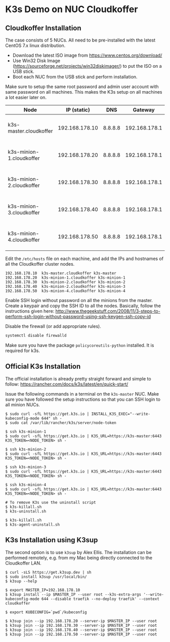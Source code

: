 # K3s Demo on NUC Cloudkoffer

## Cloudkoffer Installation

The case consists of 5 NUCs. All need to be pre-installed with the latest CentOS 7.x linux distribution.
- Download the latest ISO image from https://www.centos.org/download/
- Use Win32 Disk Image (https://sourceforge.net/projects/win32diskimager/) to put the ISO on a USB stick.
- Boot each NUC from the USB stick and perform installation.

Make sure to setup the same root password and admin user account with same password on all machines. This makes the K3s setup on all machines a lot easier later on.

| Node          | IP (static)    | DNS | Gateway | Packages  |
| ------------- |----------------| --- | ------- | --------- |
| k3s-master.cloudkoffer | 192.168.178.10 | 8.8.8.8 | 192.168.178.1 | Server with GUI, Remote Tools and Java |
| k3s-minion-1.cloudkoffer | 192.168.178.20 | 8.8.8.8 | 192.168.178.1 | Computation node with Remote Tools |
| k3s-minion-2.cloudkoffer | 192.168.178.30 | 8.8.8.8 | 192.168.178.1 | Computation node with Remote Tools |
| k3s-minion-3.cloudkoffer | 192.168.178.40 | 8.8.8.8 | 192.168.178.1 | Computation node with Remote Tools |
| k3s-minion-4.cloudkoffer | 192.168.178.50 | 8.8.8.8 | 192.168.178.1 | Computation node with Remote Tools |

Edit the `/etc/hosts` file on each machine, and add the IPs and hostnames of all the Cloudkoffer cluster nodes.
```
192.168.178.10  k3s-master.cloudkoffer k3s-master
192.168.178.20  k3s-minion-1.cloudkoffer k3s-minion-1
192.168.178.30  k3s-minion-2.cloudkoffer k3s-minion-2
192.168.178.40  k3s-minion-2.cloudkoffer k3s-minion-3
192.168.178.50  k3s-minion-4.cloudkoffer k3s-minion-4
```

Enable SSH login without password on all the minions from the master. Create a keypair and copy the SSH ID to all the nodes. Basically, follow the instructions given here: http://www.thegeekstuff.com/2008/11/3-steps-to-perform-ssh-login-without-password-using-ssh-keygen-ssh-copy-id

Disable the firewall (or add appropriate rules).
```sh
systemctl disable firewalld
```
Make sure you have the package `policycoreutils-python` installed. It is required for k3s.

## Official K3s Installation

The official installation is already pretty straight forward and simple to follow: https://rancher.com/docs/k3s/latest/en/quick-start/

Issue the following commands in a terminal on the `k3s-master` NUC. Make sure you have followed the setup instructions so that you can SSH login to all minion NUCs.

```
$ sudo curl -sfL https://get.k3s.io | INSTALL_K3S_EXEC="--write-kubeconfig-mode 644" sh -
$ sudo cat /var/lib/rancher/k3s/server/node-token

$ ssh k3s-minion-1
$ sudo curl -sfL https://get.k3s.io | K3S_URL=https://k3s-master:6443 K3S_TOKEN=<NODE_TOKEN> sh -

$ ssh k3s-minion-2
$ sudo curl -sfL https://get.k3s.io | K3S_URL=https://k3s-master:6443 K3S_TOKEN=<NODE_TOKEN> sh -

$ ssh k3s-minion-3
$ sudo curl -sfL https://get.k3s.io | K3S_URL=https://k3s-master:6443 K3S_TOKEN=<NODE_TOKEN> sh -

$ ssh k3s-minion-4
$ sudo curl -sfL https://get.k3s.io | K3S_URL=https://k3s-master:6443 K3S_TOKEN=<NODE_TOKEN> sh -

# To remove K3s use the uninstall script
$ k3s-killall.sh
$ k3s-uninstall.sh

$ k3s-killall.sh
$ k3s-agent-uninstall.sh
```

## K3s Installation using K3sup

The second option is to use `k3sup` by Alex Ellis. The installation can be performed remotely, e.g. from my Mac being directly connected to the Cloudkoffer LAN.

```
$ curl -sLS https://get.k3sup.dev | sh
$ sudo install k3sup /usr/local/bin/
$ k3sup --help

$ export MASTER_IP=192.168.178.10
$ k3sup install --ip $MASTER_IP --user root --k3s-extra-args '--write-kubeconfig-mode 644 --disable traefik --no-deploy traefik' --context cloudkoffer

$ export KUBECONFIG=`pwd`/kubeconfig

$ k3sup join --ip 192.168.178.20 --server-ip $MASTER_IP --user root
$ k3sup join --ip 192.168.178.30 --server-ip $MASTER_IP --user root
$ k3sup join --ip 192.168.178.40 --server-ip $MASTER_IP --user root
$ k3sup join --ip 192.168.178.50 --server-ip $MASTER_IP --user root
```